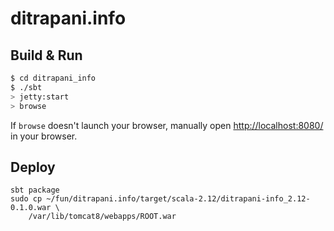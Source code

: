 # ditrapani.info #

## Build & Run ##

```sh
$ cd ditrapani_info
$ ./sbt
> jetty:start
> browse
```

If `browse` doesn't launch your browser, manually open [http://localhost:8080/](http://localhost:8080/) in your browser.

## Deploy ##

```
sbt package
sudo cp ~/fun/ditrapani.info/target/scala-2.12/ditrapani-info_2.12-0.1.0.war \
    /var/lib/tomcat8/webapps/ROOT.war
```
